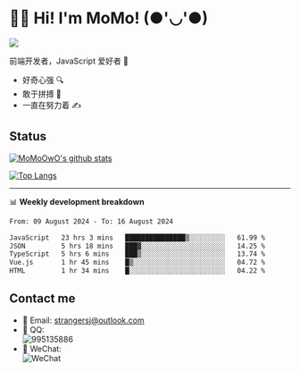 # 👨‍🎓 Hi! I'm MoMo! (●'◡'●)

[![](https://img.shields.io/badge/-@MoMoOwO-%23181717?style=flat-square&logo=github)](https://github.com/MoMoOwO)

前端开发者，JavaScript 爱好者 💖
- 好奇心强 🔍
- 敢于拼搏 💪
- 一直在努力着 ✍

## Status

[![MoMoOwO's github stats](https://github-readme-stats.vercel.app/api?username=MoMoOwO&show_icons=true&theme=tokyonight)](https://github.com/MoMoOwO)

[![Top Langs](https://github-readme-stats.vercel.app/api/top-langs/?username=MoMoOwO&layout=compact&theme=tokyonight)](https://github.com/MoMoOwO)

---

📊 **Weekly development breakdown**

<!--START_SECTION:waka-->

```txt
From: 09 August 2024 - To: 16 August 2024

JavaScript   23 hrs 3 mins   ███████████████▒░░░░░░░░░   61.99 %
JSON         5 hrs 18 mins   ███▓░░░░░░░░░░░░░░░░░░░░░   14.25 %
TypeScript   5 hrs 6 mins    ███▒░░░░░░░░░░░░░░░░░░░░░   13.74 %
Vue.js       1 hr 45 mins    █▒░░░░░░░░░░░░░░░░░░░░░░░   04.72 %
HTML         1 hr 34 mins    █░░░░░░░░░░░░░░░░░░░░░░░░   04.22 %
```

<!--END_SECTION:waka-->

## Contact me

- 📧 Email: strangersj@outlook.com
- 🐧 QQ:  
  ![995135886](https://i.loli.net/2020/11/27/Yx6eDSQi34Va5IA.jpg)
- 💭 WeChat:  
  ![WeChat](https://i.loli.net/2020/11/27/wWX6uVoIQqig5KP.jpg)
  
